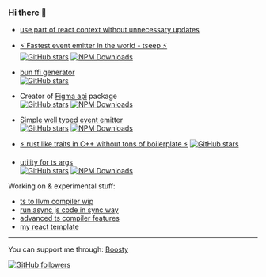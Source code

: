 ### Hi there 👋

* [use part of react context without unnecessary updates](https://github.com/Morglod/use-partial-context/)

* [⚡ Fastest event emitter in the world - tseep ⚡](https://GitHub.com/Morglod/tseep)  
[![GitHub stars](https://img.shields.io/github/stars/Morglod/tseep.svg?style=social&label=Star&maxAge=2592000)](https://GitHub.com/Morglod/tseep/)
[![NPM Downloads](https://img.shields.io/npm/dw/tseep)](https://www.npmjs.com/package/tseep)

* [bun ffi generator](https://GitHub.com/Morglod/bun-ffi-gen)  
[![GitHub stars](https://img.shields.io/github/stars/Morglod/bun-ffi-gen.svg?style=social&label=Star&maxAge=2592000)](https://GitHub.com/Morglod/bun-ffi-gen/)

* Creator of [Figma api](https://github.com/didoo/figma-api) package  
[![GitHub stars](https://img.shields.io/github/stars/didoo/figma-api.svg?style=social&label=Star&maxAge=2592000)](https://GitHub.com/didoo/figma-api/)
[![NPM Downloads](https://img.shields.io/npm/dw/figma-api)](https://www.npmjs.com/package/figma-api)

* [Simple well typed event emitter](https://github.com/Morglod/tsee)  
[![GitHub stars](https://img.shields.io/github/stars/Morglod/tsee.svg?style=social&label=Star&maxAge=2592000)](https://GitHub.com/Morglod/tsee/)
[![NPM Downloads](https://img.shields.io/npm/dw/tsee)](https://www.npmjs.com/package/tsee)

* [⚡ rust like traits in C++ without tons of boilerplate ⚡](https://github.com/Morglod/cpp_traits)
[![GitHub stars](https://img.shields.io/github/stars/Morglod/cpp_traits.svg?style=social&label=Star&maxAge=2592000)](https://GitHub.com/Morglod/cpp_traits/)

* [utility for ts args](https://github.com/Morglod/tsargs)  
[![GitHub stars](https://img.shields.io/github/stars/Morglod/tsargs.svg?style=social&label=Star&maxAge=2592000)](https://GitHub.com/Morglod/tsargs/)
[![NPM Downloads](https://img.shields.io/npm/dw/tsargs)](https://www.npmjs.com/package/tsargs)

Working on & experimental stuff:

* [ts to llvm compiler wip](https://github.com/Morglod/ts2llvm)
* [run async js code in sync way](https://github.com/Morglod/sync_async)
* [advanced ts compiler features](https://github.com/Morglod/tsts)
* [my react template](https://github.com/Morglod/react_template)

---

You can support me through: [Boosty](https://boosty.to/morglod)  

[![GitHub followers](https://img.shields.io/github/followers/Morglod.svg?style=social&label=Follow&maxAge=2592000)](https://github.com/Morglod?tab=followers)

<!--
**Morglod/Morglod** is a ✨ _special_ ✨ repository because its `README.md` (this file) appears on your GitHub profile.

Here are some ideas to get you started:

- 🔭 I’m currently working on ...
- 🌱 I’m currently learning ...
- 👯 I’m looking to collaborate on ...
- 🤔 I’m looking for help with ...
- 💬 Ask me about ...
- 📫 How to reach me: ...
- 😄 Pronouns: ...
- ⚡ Fun fact: ...
-->
